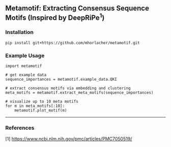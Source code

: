 ## Metamotif: Extracting Consensus Sequence Motifs (Inspired by DeepRiPe<sup>1</sup>)

### Installation
```
pip install git+https://github.com/mhorlacher/metamotif.git
```

### Example Usage

```
import metamotif

# get example data
sequence_importances = metamotif.example_data.QKI

# extract consensus motifs via embedding and clustering
meta_motifs = metamotif.extract_meta_motifs(sequence_importances)

# visualize up to 10 meta motifs
for m in meta_motifs[:10]:
    metamotif.plot_motif(m)
```








---
### References
[1] https://www.ncbi.nlm.nih.gov/pmc/articles/PMC7050519/